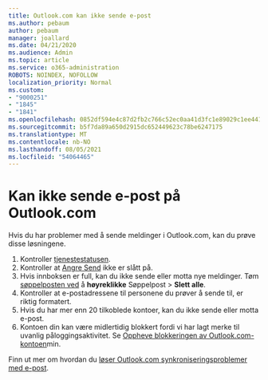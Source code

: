 ```yaml
---
title: Outlook.com kan ikke sende e-post
ms.author: pebaum
author: pebaum
manager: joallard
ms.date: 04/21/2020
ms.audience: Admin
ms.topic: article
ms.service: o365-administration
ROBOTS: NOINDEX, NOFOLLOW
localization_priority: Normal
ms.custom:
- "9000251"
- "1845"
- "1841"
ms.openlocfilehash: 0852df594e4c87d2fb2c766c52ec0aa41d3fc1e89029c1ee4417cfffebbe7352
ms.sourcegitcommit: b5f7da89a650d2915dc652449623c78be6247175
ms.translationtype: MT
ms.contentlocale: nb-NO
ms.lasthandoff: 08/05/2021
ms.locfileid: "54064465"
---
```

# <a name="unable-to-send-email-in-outlookcom"></a>Kan ikke sende e-post på Outlook.com

Hvis du har problemer med å sende meldinger i Outlook.com, kan du prøve disse løsningene.

1. Kontroller [tjenestestatusen](https://go.microsoft.com/fwlink/p/?linkid=837482). 
2. Kontroller at [Angre Send](https://outlook.live.com/mail/options/mail/messageContent/undoSend) ikke er slått på.
3. Hvis innboksen er full, kan du ikke sende eller motta nye meldinger. Tøm [søppelposten ved](https://outlook.live.com/mail/junkemail) å **høyreklikke** Søppelpost  >  **Slett alle**.
4. Kontroller at e-postadressene til personene du prøver å sende til, er riktig formatert.
5. Hvis du har mer enn 20 tilkoblede kontoer, kan du ikke sende eller motta e-post.
6. Kontoen din kan være midlertidig blokkert fordi vi har lagt merke til uvanlig påloggingsaktivitet. Se [Oppheve blokkeringen av Outlook.com-kontoen](https://support.office.com/article/f4ad2701-d166-4d8b-8a6a-9af2a1f8a4c4)min.

Finn ut mer om hvordan du [løser Outlook.com synkroniseringsproblemer med e-post](https://support.office.com/article/d39e3341-8d79-4bf1-b3c7-ded602233642).